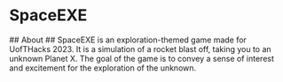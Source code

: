 # SpaceEXE
</hr>
## About ##
SpaceEXE is an exploration-themed game made for UofTHacks 2023. It is a simulation of a rocket blast off, taking you to an unknown Planet X. The goal of the game is to convey a sense of interest and excitement for the exploration of the unknown. 
